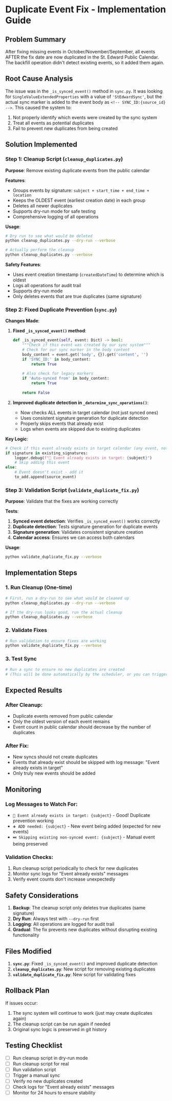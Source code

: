 # Duplicate Event Fix - Implementation Guide

## Problem Summary

After fixing missing events in October/November/September, all events AFTER the fix date are now duplicated in the St. Edward Public Calendar. The backfill operation didn't detect existing events, so it added them again.

## Root Cause Analysis

The issue was in the `_is_synced_event()` method in `sync.py`. It was looking for `SingleValueExtendedProperties` with a value of `'StEdwardSync'`, but the actual sync marker is added to the event body as `<!-- SYNC_ID:{source_id} -->`. This caused the system to:

1. Not properly identify which events were created by the sync system
2. Treat all events as potential duplicates
3. Fail to prevent new duplicates from being created

## Solution Implemented

### Step 1: Cleanup Script (`cleanup_duplicates.py`)

**Purpose**: Remove existing duplicate events from the public calendar

**Features**:
- Groups events by signature: `subject + start_time + end_time + location`
- Keeps the OLDEST event (earliest creation date) in each group
- Deletes all newer duplicates
- Supports dry-run mode for safe testing
- Comprehensive logging of all operations

**Usage**:
```bash
# Dry run to see what would be deleted
python cleanup_duplicates.py --dry-run --verbose

# Actually perform the cleanup
python cleanup_duplicates.py --verbose
```

**Safety Features**:
- Uses event creation timestamp (`createdDateTime`) to determine which is oldest
- Logs all operations for audit trail
- Supports dry-run mode
- Only deletes events that are true duplicates (same signature)

### Step 2: Fixed Duplicate Prevention (`sync.py`)

**Changes Made**:

1. **Fixed `_is_synced_event()` method**:
   ```python
   def _is_synced_event(self, event: Dict) -> bool:
       """Check if this event was created by our sync system"""
       # Check for our sync marker in the body content
       body_content = event.get('body', {}).get('content', '')
       if 'SYNC_ID:' in body_content:
           return True
       
       # Also check for legacy markers
       if 'Auto-synced from' in body_content:
           return True
           
       return False
   ```

2. **Improved duplicate detection in `_determine_sync_operations()`**:
   - Now checks ALL events in target calendar (not just synced ones)
   - Uses consistent signature generation for duplicate detection
   - Properly skips events that already exist
   - Logs when events are skipped due to existing duplicates

**Key Logic**:
```python
# Check if this event already exists in target calendar (any event, not just synced ones)
if signature in existing_signatures:
    logger.debug(f"🔄 Event already exists in target: {subject}")
    # Skip adding this event
else:
    # Event doesn't exist - add it
    to_add.append(source_event)
```

### Step 3: Validation Script (`validate_duplicate_fix.py`)

**Purpose**: Validate that the fixes are working correctly

**Tests**:
1. **Synced event detection**: Verifies `_is_synced_event()` works correctly
2. **Duplicate detection**: Tests signature generation for duplicate events
3. **Signature generation**: Validates consistent signature creation
4. **Calendar access**: Ensures we can access both calendars

**Usage**:
```bash
python validate_duplicate_fix.py --verbose
```

## Implementation Steps

### 1. Run Cleanup (One-time)

```bash
# First, run a dry-run to see what would be cleaned up
python cleanup_duplicates.py --dry-run --verbose

# If the dry-run looks good, run the actual cleanup
python cleanup_duplicates.py --verbose
```

### 2. Validate Fixes

```bash
# Run validation to ensure fixes are working
python validate_duplicate_fix.py --verbose
```

### 3. Test Sync

```bash
# Run a sync to ensure no new duplicates are created
# (This will be done automatically by the scheduler, or you can trigger manually)
```

## Expected Results

### After Cleanup:
- Duplicate events removed from public calendar
- Only the oldest version of each event remains
- Event count in public calendar should decrease by the number of duplicates

### After Fix:
- New syncs should not create duplicates
- Events that already exist should be skipped with log message: "Event already exists in target"
- Only truly new events should be added

## Monitoring

### Log Messages to Watch For:
- `🔄 Event already exists in target: {subject}` - Good! Duplicate prevention working
- `➕ ADD needed: {subject}` - New event being added (expected for new events)
- `⏭️ Skipping existing non-synced event: {subject}` - Manual event being preserved

### Validation Checks:
1. Run cleanup script periodically to check for new duplicates
2. Monitor sync logs for "Event already exists" messages
3. Verify event counts don't increase unexpectedly

## Safety Considerations

1. **Backup**: The cleanup script only deletes true duplicates (same signature)
2. **Dry Run**: Always test with `--dry-run` first
3. **Logging**: All operations are logged for audit trail
4. **Gradual**: The fix prevents new duplicates without disrupting existing functionality

## Files Modified

1. **`sync.py`**: Fixed `_is_synced_event()` and improved duplicate detection
2. **`cleanup_duplicates.py`**: New script for removing existing duplicates
3. **`validate_duplicate_fix.py`**: New script for validating fixes

## Rollback Plan

If issues occur:
1. The sync system will continue to work (just may create duplicates again)
2. The cleanup script can be run again if needed
3. Original sync logic is preserved in git history

## Testing Checklist

- [ ] Run cleanup script in dry-run mode
- [ ] Run cleanup script for real
- [ ] Run validation script
- [ ] Trigger a manual sync
- [ ] Verify no new duplicates created
- [ ] Check logs for "Event already exists" messages
- [ ] Monitor for 24 hours to ensure stability
